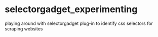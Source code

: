 # selectorgadget_experimenting
playing around with selectorgadget plug-in to identify css selectors for scraping websites

